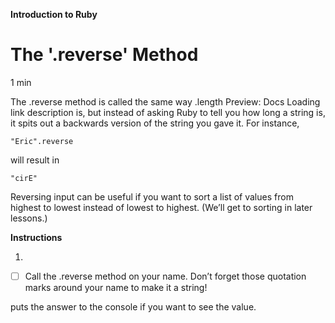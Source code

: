 **Introduction to Ruby**

# The '.reverse' Method

1 min

The .reverse method is called the same way 
.length
Preview: Docs Loading link description
 is, but instead of asking Ruby to tell you how long a string is, it spits out a backwards version of the string you gave it. For instance,

```
"Eric".reverse
```

will result in

```
"cirE"
```

Reversing input can be useful if you want to sort a list of values from highest to lowest instead of lowest to highest. (We’ll get to sorting in later lessons.)

**Instructions**

1. 
- [ ] Call the .reverse method on your name. Don’t forget those quotation marks around your name to make it a string!

puts the answer to the console if you want to see the value.